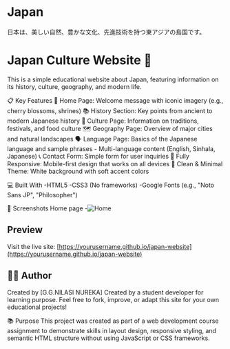 # Japan
日本は、美しい自然、豊かな文化、先進技術を持つ東アジアの島国です。

# Japan Culture Website 🌸
This is a simple educational website about Japan, featuring information on its history, culture, geography, and modern life.

📋 Key Features
🏯 Home Page: Welcome message with iconic imagery (e.g., cherry blossoms, shrines)
📚 History Section: Key points from ancient to modern Japanese history
🎌 Culture Page: Information on traditions, festivals, and food culture
🗺️ Geography Page: Overview of major cities and natural landscapes
🗣️ Language Page: Basics of the Japanese language and sample phrases - Multi-language content (English, Sinhala, Japanese)
📞 Contact Form: Simple form for user inquiries
📱 Fully Responsive: Mobile-first design that works on all devices
🎨 Clean & Minimal Theme: White background with soft accent colors

💻 Built With
-HTML5
-CSS3 (No frameworks)
-Google Fonts (e.g., "Noto Sans JP", "Philosopher")

📸 Screenshots
Home page -![Home](https://github.com/user-attachments/assets/5af88036-1973-4208-961f-2915b4d9e10f)




## Preview
Visit the live site: [https://yourusername.github.io/japan-website](https://yourusername.github.io/japan-website)

## 👩‍💻 Author
Created by [G.G.NILASI NUREKA]
Created by a student developer for learning purpose.
Feel free to fork, improve, or adapt this site for your own educational projects!

📚 Purpose
This project was created as part of a web development course assignment to demonstrate skills in layout design, responsive styling, and semantic HTML structure without using JavaScript or CSS frameworks.


